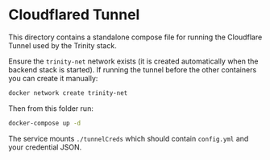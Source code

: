 # Cloudflared Tunnel

This directory contains a standalone compose file for running the
Cloudflare Tunnel used by the Trinity stack.

Ensure the `trinity-net` network exists (it is created automatically when the
backend stack is started). If running the tunnel before the other containers you
can create it manually:

```bash
docker network create trinity-net
```

Then from this folder run:

```bash
docker-compose up -d
```

The service mounts `./tunnelCreds` which should contain `config.yml` and
your credential JSON.
